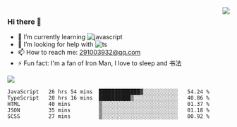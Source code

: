 <img align='right' src='https://github-readme-stats.vercel.app/api?username=niaogege&show_icons=true&theme=radical'/>

### Hi there 👋

- 🌱 I’m currently learning ![javascript](https://img.shields.io/badge/javacript-learn-orange)
- 🤔 I’m looking for help with ![ts](https://img.shields.io/badge/ts-learn-yellow)
- 📫 How to reach me: 291003932@qq.com
- ⚡ Fun fact:  I'm a fan of Iron Man, I love to sleep and 书法

![](https://github-readme-stats.vercel.app/api/top-langs/?username=niaogege&layout=compact)

<!--START_SECTION:waka-->
```text
JavaScript   26 hrs 54 mins  █████████████▓░░░░░░░░░░░   54.24 % 
TypeScript   20 hrs 16 mins  ██████████▒░░░░░░░░░░░░░░   40.86 % 
HTML         40 mins         ▒░░░░░░░░░░░░░░░░░░░░░░░░   01.37 % 
JSON         35 mins         ▒░░░░░░░░░░░░░░░░░░░░░░░░   01.18 % 
SCSS         27 mins         ▒░░░░░░░░░░░░░░░░░░░░░░░░   00.92 % 
```
<!--END_SECTION:waka-->

